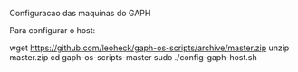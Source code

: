 
Configuracao das maquinas do GAPH

Para configurar o host:

wget https://github.com/leoheck/gaph-os-scripts/archive/master.zip
unzip master.zip
cd gaph-os-scripts-master
sudo ./config-gaph-host.sh